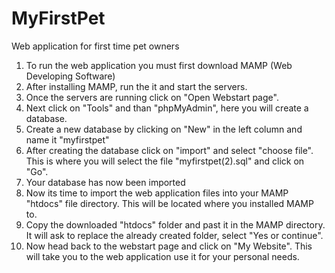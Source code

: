 # MyFirstPet
Web application for first time pet owners 

1. To run the web application you must first download MAMP (Web Developing Software) 
2. After installing MAMP, run the it and start the servers. 
3. Once the servers are running click on "Open Webstart page".
4. Next click on "Tools" and than "phpMyAdmin", here you will create a database. 
5. Create a new database by clicking on "New" in the left column and name it "myfirstpet"
6. After creating the database click on "import" and select "choose file". This is where you will select the file "myfirstpet(2).sql" and click on "Go".
7. Your database has now been imported
8. Now its time to import the web application files into your MAMP "htdocs" file directory. This will be located where you installed MAMP to. 
9. Copy the downloaded "htdocs" folder and past it in the MAMP directory. It will ask to replace the already created folder, select "Yes or continue".
10. Now head back to the webstart page and click on "My Website". This will take you to the web application use it for your personal needs. 
